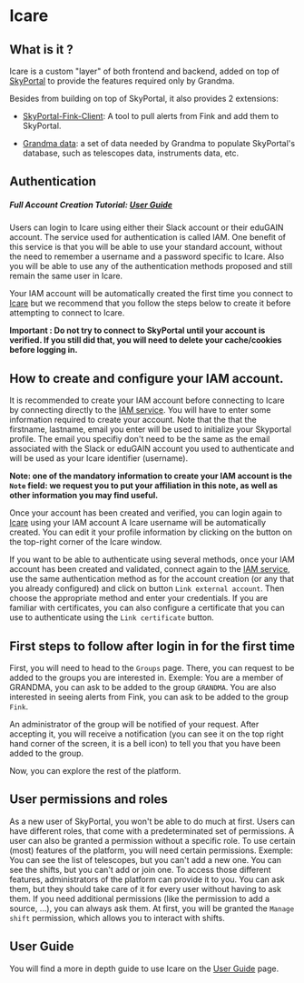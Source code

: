 # Icare

## What is it ?
Icare is a custom "layer" of both frontend and backend, added on top of [SkyPortal](https://skyportal.io/) to provide the features required only by Grandma.

Besides from building on top of SkyPortal, it also provides 2 extensions:

- [SkyPortal-Fink-Client](https://github.com/skyportal-contrib/skyportal-fink-client): A tool to pull alerts from Fink and add them to SkyPortal.

- [Grandma data](https://github.com/grandma-collaboration/grandma_data): a set of data needed by Grandma to populate SkyPortal's database, such as telescopes data, instruments data, etc.

## Authentication

##### Full Account Creation Tutorial: [User Guide](./user_guide/index.md)

Users can login to Icare using either their Slack account or their eduGAIN account. The service used for
authentication is called IAM. One benefit of this service is that you will be able to use your
standard account, without the need to remember a username and a password specific to Icare.
Also you will be able to use any of the authentication methods proposed and still remain the same user in Icare.

Your IAM account will be automatically created the first time you connect to
[Icare](https://grandma-v2.ijclab.in2p3.fr/) but we recommend that you follow
the steps below to create it before attempting to connect to Icare.

**Important : Do not try to connect to SkyPortal until your account is verified. If you still did that,
you will need to delete your cache/cookies before logging in.**

## How to create and configure your IAM account.

It is recommended to create your IAM account before connecting to Icare by
connecting directly to the [IAM service](https://iam-grandma.ijclab.in2p3.fr/login).
You will have to enter some information required to create your account. Note that the that
the firstname, lastname, email you enter will be used to initialize your Skyportal
profile. The email you specifiy don't need to be the same as the email associated with the
Slack or eduGAIN account you used to authenticate and will be used as your Icare
identifier (username).

**Note: one of the mandatory information to create your IAM account is the `Note` field: we request you to put your
affiliation in this note, as well as other information you may find useful.**

Once your account has been created and verified, you can login again to
[Icare](https://grandma-v2.ijclab.in2p3.fr/) using your IAM account
A Icare username will be automatically created. You can edit it your profile information
by clicking on the button on the top-right corner of the Icare window.

If you want to be able to authenticate using several methods, once your IAM account has been
created and validated, connect again to the [IAM service](https://iam-grandma.ijclab.in2p3.fr/login),
use the same authentication method as for the account creation (or any that you already configured)
and click on button `Link external account`. Then choose the appropriate method and enter your
credentials. If you are familiar with certificates, you can also configure a certificate that
you can use to authenticate using the `Link certificate` button.

## First steps to follow after login in for the first time

First, you will need to head to the `Groups` page. There, you can request to be added to the groups you are interested in.
Exemple: You are a member of GRANDMA, you can ask to be added to the group `GRANDMA`. You are also interested
in seeing alerts from Fink, you can ask to be added to the group `Fink`.

An administrator of the group will be notified of your request. After accepting it, you will receive
a notification (you can see it on the top right hand corner of the screen, it is a bell icon) to tell
you that you have been added to the group.

Now, you can explore the rest of the platform.

## User permissions and roles

As a new user of SkyPortal, you won't be able to do much at first. Users can have different roles,
that come with a predeterminated set of permissions. A user can also be granted a permission without a specific role.
To use certain (most) features of the platform, you will need certain permissions.
Exemple: You can see the list of telescopes, but you can't add a new one. You can see the shifts, but you can't add or join one.
To access those different features, administrators of the platform can provide it to you. You can ask
them, but they should take care of it for every user without having to ask them. If you need additional
permissions (like the permission to add a source, ...), you can always ask them.
At first, you will be granted the `Manage shift` permission, which allows you to interact with shifts.

## User Guide

You will find a more in depth guide to use Icare on the [User Guide](./user_guide/index.md) page.
